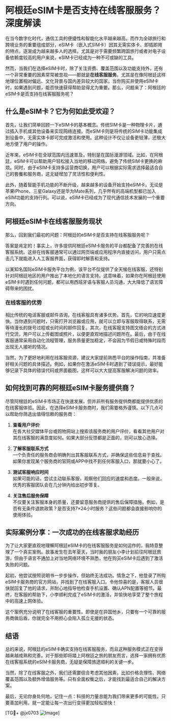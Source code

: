 # 阿根廷eSIM卡是否支持在线客服服务？深度解读

在当今数字化时代，通信工具的便捷性和智能化水平越来越高。而作为全球旅行和跨境业务的重要组成部分，eSIM卡（嵌入式SIM卡）因其无需实体卡、即插即用的特点，逐渐成为越来越多人的选择。尤其是对于需要频繁跨国旅行或者对电子设备依赖度较高的用户来说，eSIM卡已经成为一种不可或缺的工具。

然而，当我们在选择eSIM卡时，除了关注资费、覆盖范围以及功能支持外，还有一个非常重要的因素常常被忽视——那就是**在线客服服务**。尤其是在像阿根廷这样地理位置相对偏远、文化背景与国内差异较大的国家，当你购买并使用eSIM卡时，如果遇到问题，能否快速获得帮助显得尤为重要。那么，问题来了：阿根廷的eSIM卡是否支持在线客服服务呢？

## 什么是eSIM卡？它为何如此受欢迎？

首先，让我们简单回顾一下eSIM卡的基本概念。传统SIM卡是一种物理卡片，通过插入手机或其他设备来实现网络连接。而eSIM卡则是将传统的SIM卡功能集成到设备中，无需实体卡即可完成激活和使用。这种设计不仅让设备更轻薄，还极大地方便了用户的操作。

近年来，eSIM卡在全球范围内迅速普及，特别是在国际漫游领域。比如，在阿根廷，eSIM卡可以帮助用户轻松接入当地的移动网络，避免了传统SIM卡更换的麻烦。同时，由于eSIM卡支持多运营商切换，用户可以根据实际需求选择最适合自己的套餐和服务商，这无疑增加了灵活性和便利性。

此外，随着智能手机功能的不断升级，越来越多的设备开始支持eSIM卡。无论是苹果iPhone、三星Galaxy还是华为Mate系列，几乎所有的高端机型都已加入eSIM功能的支持行列。可以说，eSIM卡已经成为了现代通信技术发展的一个重要方向。

## 阿根廷eSIM卡在线客服服务现状

那么，回到我们最初的问题：阿根廷的eSIM卡是否支持在线客服服务呢？

答案是肯定的！事实上，许多提供阿根廷eSIM卡服务的平台都配备了完善的在线客服系统。这些在线客服通常可以通过网页端或应用程序内直接访问，用户只需点击几下就能进入人工客服界面，获得即时解答和支持。

以某知名国际eSIM卡服务平台为例，该平台不仅提供了全天候在线客服，还特别针对阿根廷地区的用户推出了本地化的语言支持。这意味着，如果你在阿根廷使用eSIM卡时遇到任何问题，都可以用西班牙语与客服人员沟通，大大降低了语言障碍带来的困扰。

### 在线客服的优势

相比传统的电话客服或邮件咨询，在线客服具有诸多优势。首先，它的响应速度更快。当你遇到问题时，只需打开浏览器或应用，就可以立即与客服取得联系，无需等待漫长的拨号过程或长时间的邮件回复。其次，在线客服支持图文结合的方式进行交流，用户可以上传截图或照片，以便更直观地描述问题所在。最后，由于在线客服通常采用自动化流程管理，服务质量更加稳定，不会因为节假日或特殊时段而出现无人接听的情况。

当然，为了更好地利用在线客服资源，建议大家提前熟悉平台的操作指南，并准备好相关问题的具体描述。例如，如果你在激活eSIM卡时遇到了错误提示，最好能够记录下具体的错误代码或界面截图，这样可以大大提高客服解决问题的效率。

## 如何找到可靠的阿根廷eSIM卡服务提供商？

尽管阿根廷的eSIM卡市场正在快速发展，但并非所有服务提供商都能提供优质的在线客服体验。因此，在选择eSIM卡服务商时，我们需要格外谨慎。以下几点可以帮助你筛选出值得信赖的服务商：

1. **查看用户评价**  
   在各大社交媒体平台或购物网站上搜索该服务商的用户评价，看看其他用户对其在线客服的满意度如何。如果大部分反馈都是正面的，则可以放心选择。

2. **了解客服联系方式**  
   一个负责任的服务商会明确列出其客服联系方式，并确保这些信息易于查找。如果你发现某个服务商的官网或APP中找不到任何客服入口，那就要小心了。

3. **测试客服响应时间**  
   如果可能的话，尝试主动联系客服，观察他们回应的速度和态度。一般来说，优秀的客服团队会在几分钟内给出初步答复。

4. **关注售后服务保障**  
   不仅要关注客服本身的质量，还要留意服务商提供的售后保障措施。例如，是否有无条件退款政策？是否支持7×24小时服务？这些问题都会直接影响你的使用体验。

## 实际案例分享：一次成功的在线客服求助经历

为了让大家更直观地理解阿根廷eSIM卡的在线客服服务是如何运作的，我特意整理了一个真实案例。故事发生在去年夏天，当时我的朋友小李计划前往阿根廷旅游，但由于语言不通加上对当地网络环境不熟悉，他在购买eSIM卡后遇到了激活失败的问题。

起初，他尝试按照说明书一步步操作，但始终无法成功。情急之下，他登录了所购eSIM卡服务商的官方网站，并找到了在线客服入口。令他惊喜的是，客服人员很快就回复了他的请求，并耐心地指导他检查手机设置、确认APN配置等细节。最终，在客服的帮助下，小李顺利完成了eSIM卡的激活，并愉快地享受了整个旅程中的高速上网体验。

这个案例充分说明了在线客服的重要性。即使是在异国他乡，只要有一个可靠的服务商做后盾，你就完全不用担心会陷入孤立无援的状态。

## 结语

总的来说，阿根廷的eSIM卡确实支持在线客服服务，而且这种服务模式正在变得越来越成熟和完善。对于那些即将踏上阿根廷之旅的朋友而言，选择一家拥有优质在线客服系统的eSIM卡服务商，无疑是保障旅途顺利的关键一步。

当然，除了在线客服之外，我们还需要综合考虑其他因素，比如价格合理性、网络覆盖范围以及额外增值服务等。只有全面权衡之后，才能找到最适合自己的解决方案。

最后，无论你身处何地，记住一点：科技的力量总能为我们带来更多的可能性。只要善加利用，就一定能让每一次出行变得更加轻松愉快！

[TG💪+ @jx0703 ![Image](https://github.com/user-attachments/assets/dbca1d08-cadb-493c-b0ec-ad6f7a83f270)]